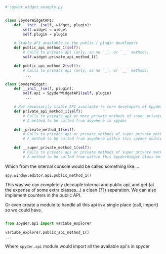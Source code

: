 ```python
# spyder_widget_example.py


class SpyderWidgetAPI:
    def __init__(self, widget, plugin):
        self.widget = widget
        self.plugin = plugin

    # Stable API available to the public / plugin developers
    def public_api_method_1(self):
        # Calls to private api (only, so no `_`, or `__` methods)
        self.widget.private_api_method_1()

    def public_api_method_2(self):
        # Calls to private api (only, so no `_`, or `__` methods)
        ....

class SpyderWidget:
    def __init__(self, plugin):
        self.api = SpyderWidgetAPI(self, plugin)
        ....

    # Not necessarily stable API available to core developers of Spyder
    def private_api_method_1(self):
        # Calls to private api or more private methods of super private methods
        # A method to be called from anywhere in spyder

    def _private_method_1(self):
        # Calls to private api or private methods of super private methods
        # A method to be called from anywhere within this spyder module

    def __super_private_method_1(self):
        # Calls to private api or private methods of super private methods
        # A method to be called from within this SpyderWidget class only
```

Which from the internal console would be called something like....

`spy.window.editor.api.public_method_1()`

This way we can completely decouple internal and public api, and get (at the expense of some extra classes...) a clean (??) separation. We can also implement counters in the public API.

Or even create a module to handle all this api in a single place (call, import) so we could have.

```python

from spyder.api import variabe_explorer

variabe_explorer.public_api_method_1()
...
```

Where `spyder.api` module would import all the available api's in spyder